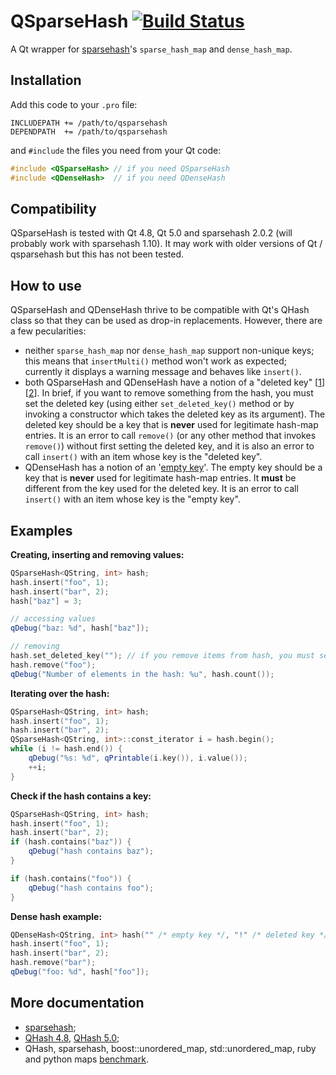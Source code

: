 # QSparseHash [![Build Status](https://travis-ci.org/sjinks/qsparsehash.png?branch=master)](https://travis-ci.org/sjinks/qsparsehash)

A Qt wrapper for [sparsehash](https://code.google.com/p/sparsehash/)'s `sparse_hash_map` and `dense_hash_map`.

## Installation

Add this code to your `.pro` file:

```
INCLUDEPATH += /path/to/qsparsehash
DEPENDPATH  += /path/to/qsparsehash
```

and `#include` the files you need from your Qt code:

```c++
#include <QSparseHash> // if you need QSparseHash
#include <QDenseHash>  // if you need QDenseHash
```

## Compatibility

QSparseHash is tested with Qt 4.8, Qt 5.0 and sparsehash 2.0.2 (will probably work with sparsehash 1.10).
It may work with older versions of Qt / qsparsehash but this has not been tested.

## How to use

QSparseHash and QDenseHash thrive to be compatible with Qt's QHash class so that they can be used as drop-in replacements.
However, there are a few pecularities:
* neither `sparse_hash_map` nor `dense_hash_map` support non-unique keys; this means that `insertMulti()` method won't work as expected; currently it displays a warning message and behaves like `insert()`.
* both QSparseHash and QDenseHash have a notion of a "deleted key" [[1](http://sparsehash.googlecode.com/svn/trunk/doc/sparse_hash_map.html#6)] [[2](http://sparsehash.googlecode.com/svn/trunk/doc/dense_hash_map.html#6)].
In brief, if you want to remove something from the hash, you must set the deleted key (using either `set_deleted_key()` method
or by invoking a constructor which takes the deleted key as its argument).
The deleted key should be a key that is **never** used for legitimate hash-map entries.
It is an error to call `remove()` (or any other method that invokes `remove()`) without first setting the deleted key,
and it is also an error to call `insert()` with an item whose key is the "deleted key".
* QDenseHash has a notion of an '[empty key](http://sparsehash.googlecode.com/svn/trunk/doc/dense_hash_map.html#6)'.
The empty key should be a key that is **never** used for legitimate hash-map entries. It **must** be different from the key used for the deleted key.
It is an error to call `insert()` with an item whose key is the "empty key".

## Examples

**Creating, inserting and removing values:**

```c++
QSparseHash<QString, int> hash;
hash.insert("foo", 1);
hash.insert("bar", 2);
hash["baz"] = 3;

// accessing values
qDebug("baz: %d", hash["baz"]);

// removing
hash.set_deleted_key(""); // if you remove items from hash, you must set the deleted key
hash.remove("foo");
qDebug("Number of elements in the hash: %u", hash.count());
```

**Iterating over the hash:**

```c++
QSparseHash<QString, int> hash;
hash.insert("foo", 1);
hash.insert("bar", 2);
QSparseHash<QString, int>::const_iterator i = hash.begin();
while (i != hash.end()) {
    qDebug("%s: %d", qPrintable(i.key()), i.value());
    ++i;
}
```
    
**Check if the hash contains a key:**

```c++
QSparseHash<QString, int> hash;
hash.insert("foo", 1);
hash.insert("bar", 2);
if (hash.contains("baz")) {
    qDebug("hash contains baz");
}

if (hash.contains("foo")) {
    qDebug("hash contains foo");
}
```

**Dense hash example:**

```c++
QDenseHash<QString, int> hash("" /* empty key */, "!" /* deleted key */); 
hash.insert("foo", 1);
hash.insert("bar", 2);
hash.remove("bar");
qDebug("foo: %d", hash["foo"]);
```

## More documentation

* [sparsehash](http://sparsehash.googlecode.com/svn/trunk/doc/index.html);
* [QHash 4.8](http://qt-project.org/doc/qt-4.8/qhash.html), [QHash 5.0](http://qt-project.org/doc/qt-5.0/qtcore/qhash.html);
* QHash, sparsehash, boost::unordered_map, std::unordered_map, ruby and python maps [benchmark](http://blog.aggregateknowledge.com/2011/11/27/big-memory-part-3-5-google-sparsehash/).

